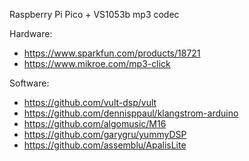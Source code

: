 Raspberry Pi Pico + VS1053b mp3 codec

Hardware:
- https://www.sparkfun.com/products/18721
- https://www.mikroe.com/mp3-click

Software:
- https://github.com/vult-dsp/vult
- https://github.com/dennisppaul/klangstrom-arduino
- https://github.com/algomusic/M16
- https://github.com/garygru/yummyDSP
- https://github.com/assemblu/ApalisLite
